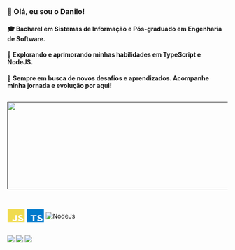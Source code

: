 <br/>

### 👋 Olá, eu sou o Danilo!
#### 🎓 Bacharel em Sistemas de Informação e Pós-graduado em Engenharia de Software.
#### 🚀 Explorando e aprimorando minhas habilidades em TypeScript e NodeJS.
#### 🌱 Sempre em busca de novos desafios e aprendizados. Acompanhe minha jornada e evolução por aqui!


##
<a href="">
  <!--<img align="center" width="52%" src="https://github-readme-stats.vercel.app/api?username=Demanuel001&count_private=true&show_icons=true&theme=transparent&hide=contribs" />-->
 <img 
  src="https://github-readme-stats.vercel.app/api/top-langs/?username=Demanuel001&layout=compact&theme=transparent"
  style="display: block; width: 100vw; height: 200px; object-fit: cover;"
/>

</a>

##
<div style="display: inline_block"><br>
  <img align="center" alt="Js" height="30" width="40" src="https://raw.githubusercontent.com/devicons/devicon/master/icons/javascript/javascript-plain.svg">
  <img align="center" alt="Ts" height="30" width="40" src="https://raw.githubusercontent.com/devicons/devicon/master/icons/typescript/typescript-plain.svg">
  <img align="center" alt="NodeJs" height="30" width="40" src="https://cdn.jsdelivr.net/gh/devicons/devicon@latest/icons/nodejs/nodejs-original.svg">
</div>

##  
<div>
       <a href="https://www.linkedin.com/in/danilo-developer/" target="_blank"><img src="https://img.shields.io/badge/-LinkedIn-%230077B5?style=for-the-badge&logo=linkedin&logoColor=white" target="_blank"></a> 
       <a href = "mailto:daniloemanuel360@gmail.com"><img src="https://img.shields.io/badge/-Gmail-%23333?style=for-the-badge&logo=gmail&logoColor=white" target="_blank"></a>
       <a href = "https://api.whatsapp.com/send?phone=86995240082&text=sua%20mensagem"><img src="https://img.shields.io/badge/WhatsApp-25D366?style=for-the-badge&logo=whatsapp&logoColor=white" target="_blank"></a>            
</div>
